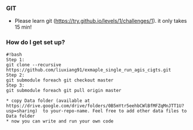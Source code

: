 

### GIT ###

* Please learn git (https://try.github.io/levels/1/challenges/1). it only takes 15 min!



### How do I get set up? ###



```
#!bash
Step 1:
git clone --recursive https://github.com/liuxiang91/exmaple_single_run_agis_cigts.git
Step 2:
git submodule foreach git checkout master
Step 3:
git submodule foreach git pull origin master

* copy Data folder (available at https://drive.google.com/drive/folders/0B5mYtr5eehbCWlBfMFZqMnJTT1U?usp=sharing)  to your-repo-name. Feel free to add other data files to Data folder
* now you can write and run your own code
